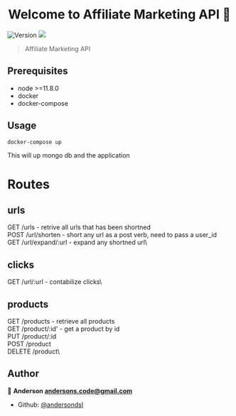 <h1 align="center">Welcome to Affiliate Marketing API 👋</h1>
<p>
  <img alt="Version" src="https://img.shields.io/badge/version-0.0.1-blue.svg?cacheSeconds=2592000" />
  <img src="https://img.shields.io/badge/node-%3E%3D11.8.0-blue.svg" />
</p>

> Affiliate Marketing API

## Prerequisites

- node >=11.8.0
- docker 
- docker-compose

## Usage

```sh
docker-compose up
```
This will up mongo db and the application

# Routes

## urls
GET   /urls - retrive all urls that has been shortned\
POST  /url/shorten - short any url as a post verb, need to pass a user_id\
GET   /url/expand/:url - expand any shortned url\

## clicks
GET  /url/:url - contabilize clicks\

## products
GET /products - retrieve all products\
GET /product/:id' - get a product by id\
PUT /product/:id\
POST /product\
DELETE /product\

## Author

👤 **Anderson <andersons.code@gmail.com>**

* Github: [@andersondsl](https://github.com/andersondsl)
